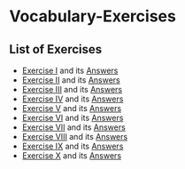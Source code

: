 # Vocabulary-Exercises

## List of Exercises
- [Exercise I](https://github.com/fromsantanu/Vocabulary-Exercises/blob/main/Pages/Exercise01.md) and its [Answers](https://github.com/fromsantanu/Vocabulary-Exercises/blob/main/Pages/Answer01.md)
- [Exercise II](https://github.com/fromsantanu/Vocabulary-Exercises/blob/main/Pages/Exercise02.md) and its [Answers](https://github.com/fromsantanu/Vocabulary-Exercises/blob/main/Pages/Answer02.md)
- [Exercise III](https://github.com/fromsantanu/Vocabulary-Exercises/blob/main/Pages/Exercise03.md) and its [Answers](https://github.com/fromsantanu/Vocabulary-Exercises/blob/main/Pages/Answer03.md)
- [Exercise IV](https://github.com/fromsantanu/Vocabulary-Exercises/blob/main/Pages/Exercise04.md) and its [Answers](https://github.com/fromsantanu/Vocabulary-Exercises/blob/main/Pages/Answer04.md)
- [Exercise V](https://github.com/fromsantanu/Vocabulary-Exercises/blob/main/Pages/Exercise05.md) and its [Answers](https://github.com/fromsantanu/Vocabulary-Exercises/blob/main/Pages/Answer05.md)
- [Exercise VI](https://github.com/fromsantanu/Vocabulary-Exercises/blob/main/Pages/Exercise06.md) and its [Answers](https://github.com/fromsantanu/Vocabulary-Exercises/blob/main/Pages/Answer06.md)
- [Exercise VII](https://github.com/fromsantanu/Vocabulary-Exercises/blob/main/Pages/Exercise07.md) and its [Answers](https://github.com/fromsantanu/Vocabulary-Exercises/blob/main/Pages/Answer07.md)
- [Exercise VIII](https://github.com/fromsantanu/Vocabulary-Exercises/blob/main/Pages/Exercise08.md) and its [Answers](https://github.com/fromsantanu/Vocabulary-Exercises/blob/main/Pages/Answer08.md)
- [Exercise IX](https://github.com/fromsantanu/Vocabulary-Exercises/blob/main/Pages/Exercise09.md) and its [Answers](https://github.com/fromsantanu/Vocabulary-Exercises/blob/main/Pages/Answer09.md)
- [Exercise X](https://github.com/fromsantanu/Vocabulary-Exercises/blob/main/Pages/Exercise10.md) and its [Answers](https://github.com/fromsantanu/Vocabulary-Exercises/blob/main/Pages/Answer10.md)
